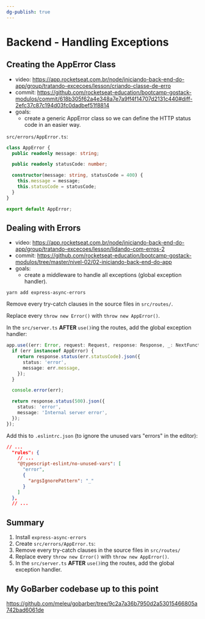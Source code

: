 ```yaml
---
dg-publish: true
---
```

# Backend - Handling Exceptions

## Creating the AppError Class

- video: <https://app.rocketseat.com.br/node/iniciando-back-end-do-app/group/tratando-excecoes/lesson/criando-classe-de-erro>
- commit: <https://github.com/rocketseat-education/bootcamp-gostack-modulos/commit/618b305f62a4e348a7e7a9ff4f14707d2131c440#diff-2efc37c87c194d03fc0dadbef51f8814>
- goals:
  - create a generic AppError class so we can define the HTTP status code in an easier way.

`src/errors/AppError.ts`:
```ts
class AppError {
  public readonly message: string;

  public readonly statusCode: number;

  constructor(message: string, statusCode = 400) {
    this.message = message;
    this.statusCode = statusCode;
  }
}

export default AppError;
```

## Dealing with Errors

- video: <https://app.rocketseat.com.br/node/iniciando-back-end-do-app/group/tratando-excecoes/lesson/lidando-com-erros-2>
- commit: <https://github.com/rocketseat-education/bootcamp-gostack-modulos/tree/master/nivel-02/02-iniciando-back-end-do-app>
- goals:
  - create a middleware to handle all exceptions (global exception handler).

```
yarn add express-async-errors
```

Remove every try-catch clauses in the source files in `src/routes/`.

Replace every `throw new Error()` with `throw new AppError()`.

In the `src/server.ts` **AFTER** `use()`ing the routes, add the global exception handler:
```ts
app.use((err: Error, request: Request, response: Response, _: NextFunction) => {
  if (err instanceof AppError) {
    return response.status(err.statusCode).json({
      status: 'error',
      message: err.message,
    });
  }

  console.error(err);

  return response.status(500).json({
    status: 'error',
    message: 'Internal server error',
  });
});
```

Add this to `.eslintrc.json` (to ignore the unused vars "errors" in the editor):
```json
// ...
  "rules": {
    // ...
    "@typescript-eslint/no-unused-vars": [
      "error",
      {
        "argsIgnorePattern": "_"
      }
    ]
  },
  // ...
```

## Summary

1. Install `express-async-errors`
2. Create `src/errors/AppError.ts`:
3. Remove every try-catch clauses in the source files in `src/routes/`
4. Replace every `throw new Error()` with `throw new AppError()`.
5. In the `src/server.ts` **AFTER** `use()`ing the routes, add the global exception handler.


## My GoBarber codebase up to this point

<https://github.com/meleu/gobarber/tree/9c2a7a36b7950d2a53015466805a742bad6061de>
